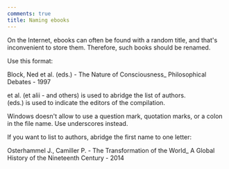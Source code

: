 ```yaml
---
comments: true
title: Naming ebooks
---
```


On the Internet, ebooks can often be found with a random title, and that's inconvenient to store them. Therefore, such books should be renamed.

Use this format:

Block, Ned et al. (eds.) - The Nature of Consciousness_ Philosophical Debates - 1997

et al. (et alii - and others) is used to abridge the list of authors.<br>
(eds.) is used to indicate the editors of the compilation.

Windows doesn't allow to use a question mark, quotation marks, or a colon in the file name. Use underscores instead.

If you want to list to authors, abridge the first name to one letter:

Osterhammel J., Camiller P. - The Transformation of the World_ A Global History of the Nineteenth Century - 2014